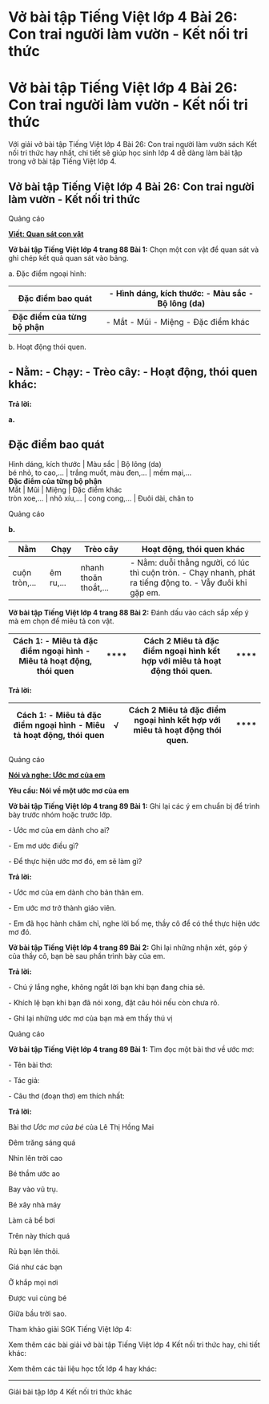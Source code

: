 # Vở bài tập Tiếng Việt lớp 4 Bài 26: Con trai người làm vườn - Kết nối tri thức

# Vở bài tập Tiếng Việt lớp 4 Bài 26: Con trai người làm vườn - Kết nối tri thức

Với giải vở bài tập Tiếng Việt lớp 4 Bài 26: Con trai người làm vườn sách Kết nối tri thức hay nhất, chi tiết sẽ giúp học sinh lớp 4 dễ dàng làm bài tập trong vở bài tập Tiếng Việt lớp 4.

## Vở bài tập Tiếng Việt lớp 4 Bài 26: Con trai người làm vườn - Kết nối tri thức

Quảng cáo

[**Viết: Quan sát con vật**](https://vietjack.com/vbt-tieng-viet-4-kn/viet-quan-sat-con-vat.jsp)

**Vở bài tập Tiếng Việt lớp 4 trang 88 Bài 1:** Chọn một con vật để quan sát và ghi chép kết quả quan sát vào bảng.

a. Đặc điểm ngoại hình:

**Đặc điểm bao quát** |  \- Hình dáng, kích thước: \- Màu sắc  \- Bộ lông (da)  
---|---  
**Đặc điểm của từng bộ phận** |  \- Mắt  \- Mũi \- Miệng  \- Đặc điểm khác   
  
b. Hoạt động thói quen.

\- Nằm: \- Chạy: \- Trèo cây: \- Hoạt động, thói quen khác:  
---  
  
**Trả lời:**

**a.**

**Đặc điểm bao quát**  
---  
Hình dáng, kích thước  |  Màu sắc |  Bộ lông (da)  
bé nhỏ, to cao,... |  trắng muốt, màu đen,... |  mềm mại,...  
**Đặc điểm của từng bộ phận**  
Mắt  |  Mũi  |  Miệng |  Đặc điểm khác  
tròn xoe,... |  nhỏ xíu,... |  cong cong,... |  Đuôi dài, chân to   
  
Quảng cáo

**b.**

**Nằm** |  **Chạy** |  **Trèo cây** |  **Hoạt động, thói quen khác**  
---|---|---|---  
cuộn tròn,... |  êm ru,... |  nhanh thoăn thoắt,... |  \- Nằm: duỗi thẳng người, có lúc thì cuộn tròn. \- Chạy nhanh, phát ra tiếng động to. \- Vẫy đuôi khi gặp em.   
  
**Vở bài tập Tiếng Việt lớp 4 trang 88 Bài 2:** Đánh dấu vào cách sắp xếp ý mà em chọn để miêu tả con vật.

**Cách 1:** \- Miêu tả đặc điểm ngoại hình \- Miêu tả hoạt động, thói quen |  **** |  **Cách 2** Miêu tả đặc điểm ngoại hình kết hợp với miêu tả hoạt động thói quen. |  ****  
---|---|---|---  
  
**Trả lời:**

**Cách 1:** \- Miêu tả đặc điểm ngoại hình \- Miêu tả hoạt động, thói quen | √ |  **Cách 2** Miêu tả đặc điểm ngoại hình kết hợp với miêu tả hoạt động thói quen. |  ****  
---|---|---|---  
  
Quảng cáo

[**Nói và nghe: Ước mơ của em**](https://vietjack.com/vbt-tieng-viet-4-kn/noi-va-nghe-uoc-mo-cua-em.jsp)

**Yêu cầu: Nói về một ước mơ của em**

**Vở bài tập Tiếng Việt lớp 4 trang 89 Bài 1:** Ghi lại các ý em chuẩn bị để trình bày trước nhóm hoặc trước lớp.

\- Ước mơ của em dành cho ai?

\- Em mơ ước điều gì?

\- Để thực hiện ước mơ đó, em sẽ làm gì?

**Trả lời:**

\- Ước mơ của em dành cho bản thân em.

\- Em ước mơ trở thành giáo viên.

\- Em đã học hành chăm chỉ, nghe lời bố mẹ, thầy cô để có thể thực hiện ước mơ đó.

**Vở bài tập Tiếng Việt lớp 4 trang 89 Bài 2:** Ghi lại những nhận xét, góp ý của thầy cô, bạn bè sau phần trình bày của em.

**Trả lời:**

\- Chú ý lắng nghe, không ngắt lời bạn khi bạn đang chia sẻ.

\- Khích lệ bạn khi bạn đã nói xong, đặt câu hỏi nếu còn chưa rõ.

\- Ghi lại những ước mơ của bạn mà em thấy thú vị

Quảng cáo

**Vở bài tập Tiếng Việt lớp 4 trang 89 Bài 1:** Tìm đọc một bài thơ về ước mơ:

\- Tên bài thơ:

\- Tác giả:

\- Câu thơ (đoạn thơ) em thích nhất:

**Trả lời:**

Bài thơ  _Ước mơ của bé_ của Lê Thị Hồng Mai

Đêm trăng sáng quá

Nhìn lên trời cao

Bé thầm ước ao

Bay vào vũ trụ.

Bé xây nhà máy

Làm cả bể bơi

Trên này thích quá

Rủ bạn lên thôi.

Giá như các bạn

Ở khắp mọi nơi

Được vui cùng bé

Giữa bầu trời sao.

Tham khảo giải SGK Tiếng Việt lớp 4:

Xem thêm các bài giải vở bài tập Tiếng Việt lớp 4 Kết nối tri thức hay, chi tiết khác:

Xem thêm các tài liệu học tốt lớp 4 hay khác:

* * *

Giải bài tập lớp 4 Kết nối tri thức khác
